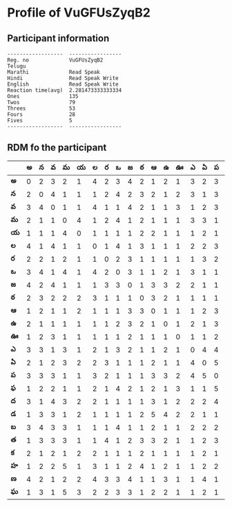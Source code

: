 



# Profile of VuGFUsZyqB2

## Participant information



```
------------------  -----------------
Reg. no             VuGFUsZyqB2
Telugu
Marathi             Read Speak
Hindi               Read Speak Write
English             Read Speak Write
Reaction time(avg)  2.281473333333334
Ones                135
Twos                79
Threes              53
Fours               28
Fives               5
------------------  -----------------
```  

## RDM fo the participant
  
  
|       |   అ |   న |   వ |   మ |   య |   ల |   ర |   ఒ |   జ |   ఠ |   ఆ |   ఉ |   ఊ |   ఎ |   ఏ |   ప |   ఫ |   ద |   డ |   బ |   త |   క |   హ |   ణ |   ఘ |
|-------|-----|-----|-----|-----|-----|-----|-----|-----|-----|-----|-----|-----|-----|-----|-----|-----|-----|-----|-----|-----|-----|-----|-----|-----|-----|
| **అ** |   0 |   2 |   3 |   2 |   1 |   4 |   2 |   3 |   4 |   2 |   1 |   2 |   1 |   3 |   2 |   3 |   1 |   3 |   1 |   3 |   1 |   2 |   1 |   4 |   1 |
| **న** |   2 |   0 |   4 |   1 |   1 |   1 |   2 |   4 |   2 |   3 |   2 |   1 |   2 |   3 |   1 |   3 |   2 |   1 |   3 |   4 |   3 |   1 |   2 |   2 |   3 |
| **వ** |   3 |   4 |   0 |   1 |   1 |   4 |   1 |   1 |   4 |   2 |   1 |   1 |   3 |   1 |   2 |   3 |   2 |   4 |   3 |   3 |   3 |   2 |   2 |   1 |   1 |
| **మ** |   2 |   1 |   1 |   0 |   4 |   1 |   2 |   4 |   1 |   2 |   1 |   1 |   1 |   3 |   3 |   1 |   1 |   3 |   1 |   3 |   3 |   1 |   5 |   2 |   5 |
| **య** |   1 |   1 |   1 |   4 |   0 |   1 |   1 |   1 |   1 |   2 |   2 |   1 |   1 |   1 |   2 |   1 |   1 |   2 |   2 |   1 |   1 |   2 |   1 |   2 |   3 |
| **ల** |   4 |   1 |   4 |   1 |   1 |   0 |   1 |   4 |   1 |   3 |   1 |   1 |   1 |   2 |   2 |   3 |   2 |   2 |   1 |   1 |   1 |   2 |   3 |   4 |   2 |
| **ర** |   2 |   2 |   1 |   2 |   1 |   1 |   0 |   2 |   3 |   1 |   1 |   1 |   1 |   1 |   3 |   2 |   1 |   1 |   1 |   1 |   4 |   1 |   1 |   3 |   2 |
| **ఒ** |   3 |   4 |   1 |   4 |   1 |   4 |   2 |   0 |   3 |   1 |   1 |   2 |   1 |   3 |   1 |   1 |   4 |   1 |   1 |   4 |   1 |   1 |   1 |   3 |   3 |
| **జ** |   4 |   2 |   4 |   1 |   1 |   1 |   3 |   3 |   0 |   1 |   3 |   3 |   2 |   2 |   1 |   1 |   2 |   1 |   1 |   1 |   2 |   1 |   2 |   4 |   3 |
| **ఠ** |   2 |   3 |   2 |   2 |   2 |   3 |   1 |   1 |   1 |   0 |   3 |   2 |   1 |   1 |   1 |   1 |   1 |   1 |   2 |   1 |   3 |   2 |   4 |   1 |   1 |
| **ఆ** |   1 |   2 |   1 |   1 |   2 |   1 |   1 |   1 |   3 |   3 |   0 |   1 |   1 |   1 |   2 |   3 |   2 |   3 |   5 |   2 |   3 |   1 |   1 |   1 |   2 |
| **ఉ** |   2 |   1 |   1 |   1 |   1 |   1 |   1 |   2 |   3 |   2 |   1 |   0 |   1 |   2 |   1 |   3 |   1 |   1 |   4 |   1 |   2 |   1 |   2 |   3 |   2 |
| **ఊ** |   1 |   2 |   3 |   1 |   1 |   1 |   1 |   1 |   2 |   1 |   1 |   1 |   0 |   1 |   1 |   2 |   3 |   2 |   2 |   1 |   1 |   1 |   1 |   1 |   1 |
| **ఎ** |   3 |   3 |   1 |   3 |   1 |   2 |   1 |   3 |   2 |   1 |   1 |   2 |   1 |   0 |   4 |   4 |   1 |   2 |   2 |   2 |   1 |   1 |   1 |   1 |   1 |
| **ఏ** |   2 |   1 |   2 |   3 |   2 |   2 |   3 |   1 |   1 |   1 |   2 |   1 |   1 |   4 |   0 |   5 |   1 |   2 |   1 |   2 |   2 |   2 |   2 |   4 |   2 |
| **ప** |   3 |   3 |   3 |   1 |   1 |   3 |   2 |   1 |   1 |   1 |   3 |   3 |   2 |   4 |   5 |   0 |   5 |   4 |   1 |   2 |   3 |   1 |   2 |   1 |   1 |
| **ఫ** |   1 |   2 |   2 |   1 |   1 |   2 |   1 |   4 |   2 |   1 |   2 |   1 |   3 |   1 |   1 |   5 |   0 |   3 |   2 |   1 |   1 |   1 |   2 |   1 |   1 |
| **ద** |   3 |   1 |   4 |   3 |   2 |   2 |   1 |   1 |   1 |   1 |   3 |   1 |   2 |   2 |   2 |   4 |   3 |   0 |   3 |   4 |   1 |   2 |   2 |   1 |   4 |
| **డ** |   1 |   3 |   3 |   1 |   2 |   1 |   1 |   1 |   1 |   2 |   5 |   4 |   2 |   2 |   1 |   1 |   2 |   3 |   0 |   3 |   3 |   2 |   1 |   2 |   1 |
| **బ** |   3 |   4 |   3 |   3 |   1 |   1 |   1 |   4 |   1 |   1 |   2 |   1 |   1 |   2 |   2 |   2 |   1 |   4 |   3 |   0 |   2 |   2 |   2 |   1 |   3 |
| **త** |   1 |   3 |   3 |   3 |   1 |   1 |   4 |   1 |   2 |   3 |   3 |   2 |   1 |   1 |   2 |   3 |   1 |   1 |   3 |   2 |   0 |   1 |   4 |   4 |   3 |
| **క** |   2 |   1 |   2 |   1 |   2 |   2 |   1 |   1 |   1 |   2 |   1 |   1 |   1 |   1 |   2 |   1 |   1 |   2 |   2 |   2 |   1 |   0 |   1 |   3 |   1 |
| **హ** |   1 |   2 |   2 |   5 |   1 |   3 |   1 |   1 |   2 |   4 |   1 |   2 |   1 |   1 |   2 |   2 |   2 |   2 |   1 |   2 |   4 |   1 |   0 |   2 |   4 |
| **ణ** |   4 |   2 |   1 |   2 |   2 |   4 |   3 |   3 |   4 |   1 |   1 |   3 |   1 |   1 |   4 |   1 |   1 |   1 |   2 |   1 |   4 |   3 |   2 |   0 |   3 |
| **ఘ** |   1 |   3 |   1 |   5 |   3 |   2 |   2 |   3 |   3 |   1 |   2 |   2 |   1 |   1 |   2 |   1 |   1 |   4 |   1 |   3 |   3 |   1 |   4 |   3 |   0 |
